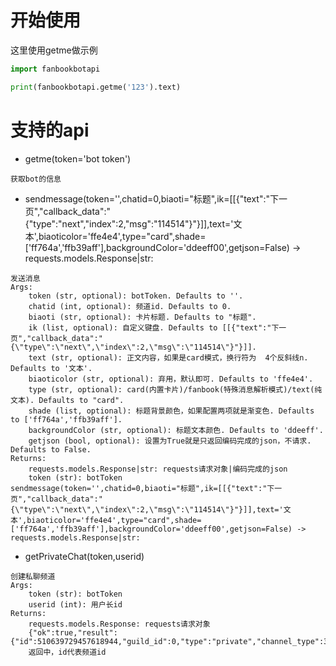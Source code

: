 # 开始使用

这里使用getme做示例

```python
import fanbookbotapi

print(fanbookbotapi.getme('123').text)
```

# 支持的api

- getme(token='bot token')

```
获取bot的信息
```

- sendmessage(token='',chatid=0,biaoti="标题",ik=[[{"text":"下一页","callback_data":"{\"type\":\"next\",\"index\":2,\"msg\":\"114514\"}"}]],text='文本',biaoticolor='ffe4e4',type="card",shade=['ff764a','ffb39aff'],backgroundColor='ddeeff00',getjson=False) -> requests.models.Response|str:

```
发送消息
Args:
    token (str, optional): botToken. Defaults to ''.
    chatid (int, optional): 频道id. Defaults to 0.
    biaoti (str, optional): 卡片标题. Defaults to "标题".
    ik (list, optional): 自定义键盘. Defaults to [[{"text":"下一页","callback_data":"{\"type\":\"next\",\"index\":2,\"msg\":\"114514\"}"}]].
    text (str, optional): 正文内容，如果是card模式，换行符为  4个反斜线n. Defaults to '文本'.
    biaoticolor (str, optional): 弃用，默认即可. Defaults to 'ffe4e4'.
    type (str, optional): card(内置卡片)/fanbook(特殊消息解析模式)/text(纯文本). Defaults to "card".
    shade (list, optional): 标题背景颜色，如果配置两项就是渐变色. Defaults to ['ff764a','ffb39aff'].
    backgroundColor (str, optional): 标题文本颜色. Defaults to 'ddeeff'.
    getjson (bool, optional): 设置为True就是只返回编码完成的json，不请求. Defaults to False.
Returns:
    requests.models.Response|str: requests请求对象|编码完成的json
    token (str): botToken
sendmessage(token='',chatid=0,biaoti="标题",ik=[[{"text":"下一页","callback_data":"{\"type\":\"next\",\"index\":2,\"msg\":\"114514\"}"}]],text='文本',biaoticolor='ffe4e4',type="card",shade=['ff764a','ffb39aff'],backgroundColor='ddeeff00',getjson=False) -> requests.models.Response|str:
```

- getPrivateChat(token,userid)  

```
创建私聊频道
Args:
    token (str): botToken
    userid (int): 用户长id
Returns:
    requests.models.Response: requests请求对象
    {"ok":true,"result":{"id":510639729457618944,"guild_id":0,"type":"private","channel_type":3}}
    返回中，id代表频道id
```